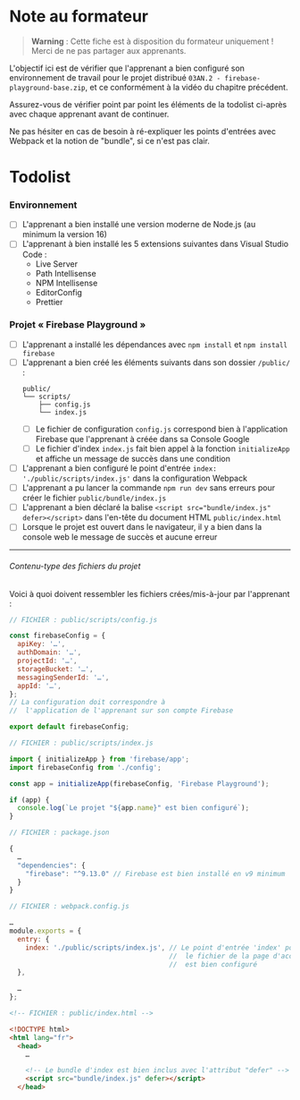 # Note au formateur

> **Warning** : Cette fiche est à disposition du formateur uniquement ! Merci de ne pas partager aux apprenants.

L'objectif ici est de vérifier que l'apprenant a bien configuré son environnement de travail pour le projet distribué `03AN.2 - firebase-playground-base.zip`, et ce conformément à la vidéo du chapitre précédent.

Assurez-vous de vérifier point par point les éléments de la todolist ci-après avec chaque apprenant avant de continuer.

Ne pas hésiter en cas de besoin à ré-expliquer les points d'entrées avec Webpack et la notion de "bundle", si ce n'est pas clair.

# Todolist

### Environnement 
- [ ] L'apprenant a bien installé une version moderne de Node.js (au minimum la version 16)
- [ ] L'apprenant à bien installé les 5 extensions suivantes dans Visual Studio Code :
    - Live Server
    - Path Intellisense
    - NPM Intellisense
    - EditorConfig
    - Prettier

### Projet « Firebase Playground »
- [ ] L'apprenant a installé les dépendances avec `npm install` et `npm install firebase`
- [ ] L'apprenant a bien créé les éléments suivants dans son dossier `/public/` :
    ```
    public/
    └── scripts/
        ├── config.js
        └── index.js
    ```
    - [ ] Le fichier de configuration `config.js` correspond bien à l'application Firebase que l'apprenant à créée dans sa Console Google
    - [ ] Le fichier d'index `index.js` fait bien appel à la fonction `initializeApp` et affiche un message de succès dans une condition
- [ ] L'apprenant a bien configuré le point d'entrée `index: './public/scripts/index.js'` dans la configuration Webpack
- [ ] L'apprenant a pu lancer la commande `npm run dev` sans erreurs pour créer le fichier `public/bundle/index.js`
- [ ] L'apprenant a bien déclaré la balise `<script src="bundle/index.js" defer></script>` dans l'en-tête du document HTML `public/index.html`
- [ ] Lorsque le projet est ouvert dans le navigateur, il y a bien dans la console web le message de succès et aucune erreur

---

###### Contenu-type des fichiers du projet 

Voici à quoi doivent ressembler les fichiers crées/mis-à-jour par l'apprenant :

```js
// FICHIER : public/scripts/config.js

const firebaseConfig = {
  apiKey: '…',
  authDomain: '…',
  projectId: '…',
  storageBucket: '…',
  messagingSenderId: '…',
  appId: '…',
};
// La configuration doit correspondre à
//  l'application de l'apprenant sur son compte Firebase

export default firebaseConfig;
```

```js
// FICHIER : public/scripts/index.js

import { initializeApp } from 'firebase/app';
import firebaseConfig from './config';

const app = initializeApp(firebaseConfig, 'Firebase Playground');

if (app) {
  console.log(`Le projet "${app.name}" est bien configuré`);
}
```

```js
// FICHIER : package.json

{
  …
  "dependencies": {
    "firebase": "^9.13.0" // Firebase est bien installé en v9 minimum
  }
}
```

```js
// FICHIER : webpack.config.js

…
module.exports = {
  entry: {
    index: './public/scripts/index.js', // Le point d'entrée 'index' pour
                                        //  le fichier de la page d'accueil
                                        //  est bien configuré
  },

  …
};
```

```html
<!-- FICHIER : public/index.html -->

<!DOCTYPE html>
<html lang="fr">
  <head>
    …

    <!-- Le bundle d'index est bien inclus avec l'attribut "defer" -->
    <script src="bundle/index.js" defer></script>
  </head>
```